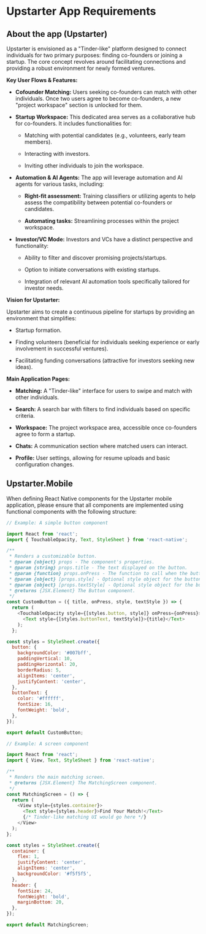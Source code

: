 # Upstarter App Requirements

## About the app (Upstarter)

Upstarter is envisioned as a "Tinder-like" platform designed to connect individuals for two primary purposes: finding co-founders or joining a startup. The core concept revolves around facilitating connections and providing a robust environment for newly formed ventures.

**Key User Flows & Features:**

* **Cofounder Matching:** Users seeking co-founders can match with other individuals. Once two users agree to become co-founders, a new "project workspace" section is unlocked for them.

* **Startup Workspace:** This dedicated area serves as a collaborative hub for co-founders. It includes functionalities for:

    * Matching with potential candidates (e.g., volunteers, early team members).

    * Interacting with investors.

    * Inviting other individuals to join the workspace.

* **Automation & AI Agents:** The app will leverage automation and AI agents for various tasks, including:

    * **Right-fit assessment:** Training classifiers or utilizing agents to help assess the compatibility between potential co-founders or candidates.

    * **Automating tasks:** Streamlining processes within the project workspace.

* **Investor/VC Mode:** Investors and VCs have a distinct perspective and functionality:

    * Ability to filter and discover promising projects/startups.

    * Option to initiate conversations with existing startups.

    * Integration of relevant AI automation tools specifically tailored for investor needs.

**Vision for Upstarter:**

Upstarter aims to create a continuous pipeline for startups by providing an environment that simplifies:

* Startup formation.

* Finding volunteers (beneficial for individuals seeking experience or early involvement in successful ventures).

* Facilitating funding conversations (attractive for investors seeking new ideas).

**Main Application Pages:**

* **Matching:** A "Tinder-like" interface for users to swipe and match with other individuals.

* **Search:** A search bar with filters to find individuals based on specific criteria.

* **Workspace:** The project workspace area, accessible once co-founders agree to form a startup.

* **Chats:** A communication section where matched users can interact.

* **Profile:** User settings, allowing for resume uploads and basic configuration changes.

## Upstarter.Mobile

When defining React Native components for the Upstarter mobile application, please ensure that all components are implemented using functional components with the following structure:

```javascript
// Example: A simple button component

import React from 'react';
import { TouchableOpacity, Text, StyleSheet } from 'react-native';

/**
 * Renders a customizable button.
 * @param {object} props - The component's properties.
 * @param {string} props.title - The text displayed on the button.
 * @param {function} props.onPress - The function to call when the button is pressed.
 * @param {object} [props.style] - Optional style object for the button container.
 * @param {object} [props.textStyle] - Optional style object for the button text.
 * @returns {JSX.Element} The Button component.
 */
const CustomButton = ({ title, onPress, style, textStyle }) => {
  return (
    <TouchableOpacity style={[styles.button, style]} onPress={onPress}>
      <Text style={[styles.buttonText, textStyle]}>{title}</Text>
    );
  };

const styles = StyleSheet.create({
  button: {
    backgroundColor: '#007bff',
    paddingVertical: 10,
    paddingHorizontal: 20,
    borderRadius: 5,
    alignItems: 'center',
    justifyContent: 'center',
  },
  buttonText: {
    color: '#ffffff',
    fontSize: 16,
    fontWeight: 'bold',
  },
});

export default CustomButton;

// Example: A screen component

import React from 'react';
import { View, Text, StyleSheet } from 'react-native';

/**
 * Renders the main matching screen.
 * @returns {JSX.Element} The MatchingScreen component.
 */
const MatchingScreen = () => {
  return (
    <View style={styles.container}>
      <Text style={styles.header}>Find Your Match!</Text>
      {/* Tinder-like matching UI would go here */}
    </View>
  );
};

const styles = StyleSheet.create({
  container: {
    flex: 1,
    justifyContent: 'center',
    alignItems: 'center',
    backgroundColor: '#f5f5f5',
  },
  header: {
    fontSize: 24,
    fontWeight: 'bold',
    marginBottom: 20,
  },
});

export default MatchingScreen;
